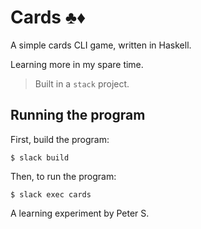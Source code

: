 # Cards ♣️♦️

A simple cards CLI game, written in Haskell.

Learning more in my spare time.

> Built in a `stack` project.

## Running the program

First, build the program:
```
$ slack build
```

Then, to run the program:
```
$ slack exec cards
```


A learning experiment by Peter S.
